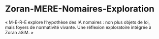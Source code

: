 # Zoran-MERE-Nomaires-Exploration
« M-E-R-E explore l’hypothèse des IA nomaires : non plus objets de loi, mais foyers de normativité vivante. Une réflexion exploratoire intégrée à Zoran aSiM. »
